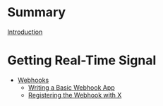 # Summary

[Introduction](../../README.md)

# Getting Real-Time Signal

- [Webhooks](./chapter_1/webhooks.md)
    - [Writing a Basic Webhook App](./chapter_1/sample_app.md)
    - [Registering the Webhook with X](./chapter_1/registration.md)